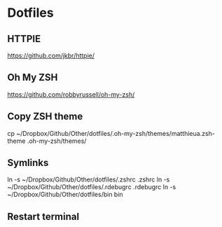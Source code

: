 # Dotfiles

## HTTPIE

https://github.com/jkbr/httpie/

## Oh My ZSH

https://github.com/robbyrussell/oh-my-zsh/

## Copy ZSH theme

cp ~/Dropbox/Github/Other/dotfiles/.oh-my-zsh/themes/matthieua.zsh-theme .oh-my-zsh/themes/

## Symlinks

ln -s ~/Dropbox/Github/Other/dotfiles/.zshrc .zshrc
ln -s ~/Dropbox/Github/Other/dotfiles/.rdebugrc .rdebugrc
ln -s ~/Dropbox/Github/Other/dotfiles/bin bin  

## Restart terminal
